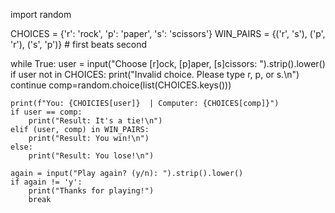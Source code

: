 import random

CHOICES = {'r': 'rock', 'p': 'paper', 's': 'scissors'}
WIN_PAIRS = {('r', 's'), ('p', 'r'), ('s', 'p')}  # first beats second

while True:
    user = input("Choose [r]ock, [p]aper, [s]cissors: ").strip().lower()
    if user not in CHOICES:
        print("Invalid choice. Please type r, p, or s.\n")
        continue    comp=random.choice(list(CHOICES.keys()))

    print(f"You: {CHOICIES[user]}  | Computer: {CHOICES[comp]}")
    if user == comp:
        print("Result: It's a tie!\n")
    elif (user, comp) in WIN_PAIRS:
        print("Result: You win!\n")
    else:
        print("Result: You lose!\n")

    again = input("Play again? (y/n): ").strip().lower()
    if again != 'y':
        print("Thanks for playing!")
        break

